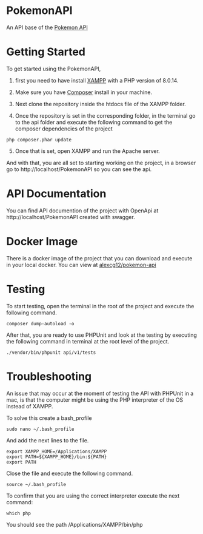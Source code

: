 # PokemonAPI
An API base of the [Pokemon API](https://pokeapi.co/)

# Getting Started

To get started using the PokemonAPI, 

1. first you need to have install [XAMPP](https://www.apachefriends.org/es/download.html) with a PHP version of 8.0.14.

2. Make sure you have [Composer](https://getcomposer.org/download/) install in your machine.

3. Next clone the repository inside the htdocs file of the XAMPP folder.

4. Once the repository is set in the corresponding folder, in the terminal go to the api folder and execute the following command to get the composer dependencies of the project

```
php composer.phar update
```

5. Once that is set, open XAMPP and run the Apache server.

And with that, you are all set to starting working on the project, in a browser go to http://localhost/PokemonAPI so you can see the api.

# API Documentation

You can find API documention of the project with OpenApi at http://localhost/PokemonAPI created with swagger.

# Docker Image

There is a docker image of the project that you can download and execute in your local docker. You can view at [alexcg12/pokemon-api](https://hub.docker.com/r/alexcg12/pokemon-api)

# Testing

To start testing, open the terminal in the root of the project and execute the following command.

```
composer dump-autoload -o 
```

After that, you are ready to use PHPUnit and look at the testing by executing the following command in terminal at the root level of the project.

```
./vendor/bin/phpunit api/v1/tests 
```

# Troubleshooting

An issue that may occur at the moment of testing the API with PHPUnit in a mac, is that the computer might be using the PHP interpreter of the OS instead of XAMPP.

To solve this create a bash_profile

```
sudo nano ~/.bash_profile

```

And add the next lines to the file.

```
export XAMPP_HOME=/Applications/XAMPP
export PATH=${XAMPP_HOME}/bin:${PATH}
export PATH
```

Close the file and execute the following command.

```
source ~/.bash_profile
```

To confirm that you are using the correct interpreter execute the next command:

```
which php
```

You should see the path /Applications/XAMPP/bin/php
